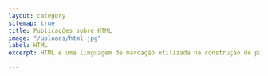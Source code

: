 ```yaml
---
layout: category
sitemap: true
title: Publicações sobre HTML
image: "/uploads/html.jpg"
label: HTML
excerpt: HTML é uma linguagem de marcação utilizada na construção de páginas na Web.

---
```


